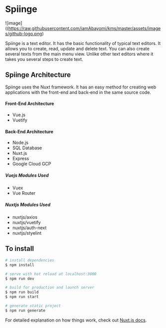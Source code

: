 # Spiinge 

![image]((https://raw.githubusercontent.com/iamAbayomi/kms/master/assets/images/github-logo.png) 


Spiinge is a text editor. It has the basic functionality of typical text editors. It allows you to create, read, update and delete text. You can also create several texts from the main menu view. Unlike other text editors where it takes you several steps to create text.

## Spiinge Architecture
Spiinge uses the Nuxt framework. It has an easy method for creating web applications with the front-end and back-end in the same source code.

#### Front-End Architecture
*  Vue.js
*  Vuetify


#### Back-End Architecture
*  Node.js
*  SQL Database
*  Nuxt.js
*  Express
*  Google Cloud GCP


##### Vuejs Modules Used
*  Vuex
*  Vue Router


##### Nuxtjs Modules Used
* nuxtjs/axios
* nuxtjs/vuetify
* nuxtjs/auth-next
* nuxtjs/styelint



## To install

```bash
# install dependencies
$ npm install

# serve with hot reload at localhost:3000
$ npm run dev

# build for production and launch server
$ npm run build
$ npm run start

# generate static project
$ npm run generate
```

For detailed explanation on how things work, check out [Nuxt.js docs](https://nuxtjs.org).
